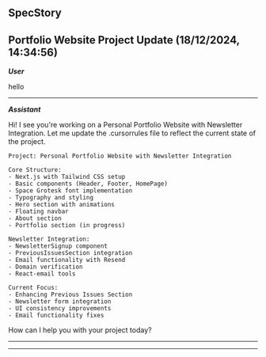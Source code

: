 ## SpecStory

## Portfolio Website Project Update (18/12/2024, 14:34:56)

_**User**_

hello 

---

_**Assistant**_

Hi! I see you're working on a Personal Portfolio Website with Newsletter Integration. Let me update the .cursorrules file to reflect the current state of the project.

```text:.cursorrules
Project: Personal Portfolio Website with Newsletter Integration

Core Structure:
- Next.js with Tailwind CSS setup
- Basic components (Header, Footer, HomePage)
- Space Grotesk font implementation
- Typography and styling
- Hero section with animations
- Floating navbar
- About section
- Portfolio section (in progress)

Newsletter Integration:
- NewsletterSignup component
- PreviousIssuesSection integration
- Email functionality with Resend
- Domain verification
- React-email tools

Current Focus:
- Enhancing Previous Issues Section
- Newsletter form integration
- UI consistency improvements
- Email functionality fixes
```

How can I help you with your project today?

---



---

